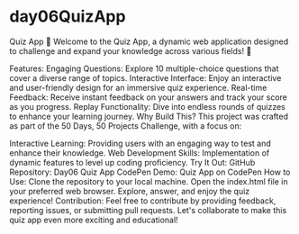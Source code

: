 # day06QuizApp
Quiz App
🧠 Welcome to the Quiz App, a dynamic web application designed to challenge and expand your knowledge across various fields! 🚀

Features:
Engaging Questions: Explore 10 multiple-choice questions that cover a diverse range of topics.
Interactive Interface: Enjoy an interactive and user-friendly design for an immersive quiz experience.
Real-time Feedback: Receive instant feedback on your answers and track your score as you progress.
Replay Functionality: Dive into endless rounds of quizzes to enhance your learning journey.
Why Build This?
This project was crafted as part of the 50 Days, 50 Projects Challenge, with a focus on:

Interactive Learning: Providing users with an engaging way to test and enhance their knowledge.
Web Development Skills: Implementation of dynamic features to level up coding proficiency.
Try It Out:
GitHub Repository: Day06 Quiz App
CodePen Demo: Quiz App on CodePen
How to Use:
Clone the repository to your local machine.
Open the index.html file in your preferred web browser.
Explore, answer, and enjoy the quiz experience!
Contribution:
Feel free to contribute by providing feedback, reporting issues, or submitting pull requests. Let's collaborate to make this quiz app even more exciting and educational!
